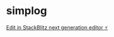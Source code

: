 # simplog

[Edit in StackBlitz next generation editor ⚡️](https://stackblitz.com/~/github.com/AviOfLagos/simplog)